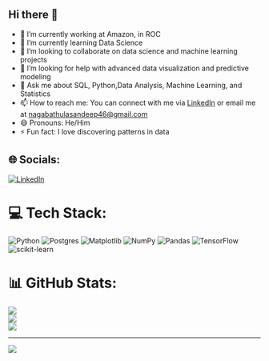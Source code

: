 ## Hi there 👋

<!--
**SandyCherry96/sandycherry96** is a ✨ _special_ ✨ repository because its `README.md` (this file) appears on your GitHub profile.

Here are some ideas to get you started:
-->

- 🔭 I’m currently working at Amazon, in ROC
- 🌱 I’m currently learning Data Science
- 👯 I’m looking to collaborate on data science and machine learning projects
- 🤔 I’m looking for help with advanced data visualization and predictive modeling
- 💬 Ask me about SQL, Python,Data Analysis, Machine Learning, and Statistics
- 📫 How to reach me: You can connect with me via [LinkedIn](https://www.linkedin.com/in/contact-sandeepkumar/) or email me at nagabathulasandeep46@gmail.com
- 😄 Pronouns: He/Him
- ⚡ Fun fact: I love discovering patterns in data



## 🌐 Socials:
[![LinkedIn](https://img.shields.io/badge/LinkedIn-%230077B5.svg?logo=linkedin&logoColor=white)](https://linkedin.com/in/contact-sandeepkumar) 

# 💻 Tech Stack:
![Python](https://img.shields.io/badge/python-3670A0?style=for-the-badge&logo=python&logoColor=ffdd54) ![Postgres](https://img.shields.io/badge/postgres-%23316192.svg?style=for-the-badge&logo=postgresql&logoColor=white) ![Matplotlib](https://img.shields.io/badge/Matplotlib-%23ffffff.svg?style=for-the-badge&logo=Matplotlib&logoColor=black) ![NumPy](https://img.shields.io/badge/numpy-%23013243.svg?style=for-the-badge&logo=numpy&logoColor=white) ![Pandas](https://img.shields.io/badge/pandas-%23150458.svg?style=for-the-badge&logo=pandas&logoColor=white) ![TensorFlow](https://img.shields.io/badge/TensorFlow-%23FF6F00.svg?style=for-the-badge&logo=TensorFlow&logoColor=white) ![scikit-learn](https://img.shields.io/badge/scikit--learn-%23F7931E.svg?style=for-the-badge&logo=scikit-learn&logoColor=white)
# 📊 GitHub Stats:
![](https://github-readme-stats.vercel.app/api?username=SandyCherry96&theme=dark&hide_border=false&include_all_commits=false&count_private=false)<br/>
![](https://github-readme-streak-stats.herokuapp.com/?user=SandyCherry96&theme=dark&hide_border=false)<br/>
![](https://github-readme-stats.vercel.app/api/top-langs/?username=SandyCherry96&theme=dark&hide_border=false&include_all_commits=false&count_private=false&layout=compact)

---
[![](https://visitcount.itsvg.in/api?id=SandyCherry96&icon=0&color=0)](https://visitcount.itsvg.in)

<!-- Proudly created with GPRM ( https://gprm.itsvg.in ) -->
